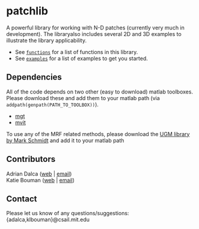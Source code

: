 patchlib
========

A powerful library for working with N-D patches (currently very much in development). The libraryalso includes several 2D and 3D examples to illustrate the library applicability.

- See [`functions`](src/functions.md) for a list of functions in this library.
- See [`examples`](examples/examples.md) for a list of examples to get you started.

Dependencies
------------
All of the code depends on two other (easy to download) matlab toolboxes. Please download these and add them to your matlab path (via `addpath(genpath(PATH_TO_TOOLBOX))`).
- [mgt](https://github.com/adalca/mgt)
- [mvit](https://github.com/adalca/mivt)

To use any of the MRF related methods, please download the [UGM library by Mark Schmidt](http://www.cs.ubc.ca/~schmidtm/Software/UGM.html) and add it to your matlab path

Contributors
------------
Adrian Dalca ([web](http://adalca.mit.edu) | [email](mailto:adalca@mit.edu))  
Katie Bouman ([web](http://people.csail.mit.edu/klbouman) | [email](mailto:klbouman@csail.mit.edu))

Contact
-------
Please let us know of any questions/suggestions: {adalca,klbouman}@csail.mit.edu
